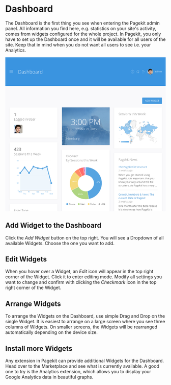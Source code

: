 # Dashboard

The Dashboard is the first thing you see when entering the Pagekit admin panel. All information you find here, e.g. statistics on your site's activity, comes from widgets configured for the whole project. In Pagekit, you only have to set up the Dashboard once and it will be available for all users of the site. Keep that in mind when you do not want all users to see i.e. your Analytics.


![Dashboard](assets/dashboard.png)

## Add Widget to the Dashboard

Click the *Add Widget* button on the top right. You will see a Dropdown of all available Widgets. Choose the one you want to add.

## Edit Widgets

When you hover over a Widget, an *Edit* icon will appear in the top right corner of the Widget. Click it to enter editing mode. Modify all settings you want to change and confirm with clicking the *Checkmark* icon in the top right corner of the Widget.

## Arrange Widgets

To arrange the Widgets on the Dashboard, use simple Drag and Drop on the single Widget. It is easiest to arrange on a large screen where you see three columns of Widgets. On smaller screens, the Widgets will be rearranged automatically depending on the device size.

## Install more Widgets

Any extension in Pagekit can provide additional Widgets for the Dashboard. Head over to the Marketplace and see what is currently available. A good one to try is the Analytics extension, which allows you to display your Google Analytics data in beautiful graphs. 
